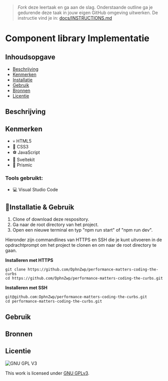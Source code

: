 > _Fork_ deze leertaak en ga aan de slag. Onderstaande outline ga je gedurende deze taak in jouw eigen GitHub omgeving uitwerken. De instructie vind je in: [docs/INSTRUCTIONS.md](docs/INSTRUCTIONS.md)

# Component library Implementatie 

## Inhoudsopgave

  * [Beschrijving](#beschrijving)
  * [Kenmerken](#kenmerken)
  * [Installatie](#installatie)
  * [Gebruik](#gebruik)
  * [Bronnen](#bronnen)
  * [Licentie](#licentie)

## Beschrijving
<!-- In de Beschrijving staat hoe je project er uit ziet, hoe het werkt en wat je er mee kan. -->
<!-- Voeg een mooie poster visual toe 📸 -->

## Kenmerken
- 💀 HTML5
- 🧍 CSS3
- ⚽ JavaScript
- 🐸 Sveltekit
- 🥇 Prismic

### Tools gebruikt:
- 💻 Visual Studio Code

## 💫Installatie & Gebruik
1. Clone of download deze respository.
2. Ga naar de root directory van het project.
3. Open een nieuwe terminal en typ "npm run start" of "npm run dev".

Hieronder zijn commandlines van HTTPS en SSH die je kunt uitvoeren in de opdrachtprompt om het project te clonen en om naar de root directory te gaan.

**Installeren met HTTPS**

```
git clone https://github.com/DphnZwp/performance-matters-coding-the-curbs
cd https://github.com/DphnZwp/performance-matters-coding-the-curbs.git
```

**Installeren met SSH**
```
git@github.com:DphnZwp/performance-matters-coding-the-curbs.git
cd performance-matters-coding-the-curbs.git

```

## Gebruik

## Bronnen

## Licentie

![GNU GPL V3](https://www.gnu.org/graphics/gplv3-127x51.png)

This work is licensed under [GNU GPLv3](./LICENSE).
